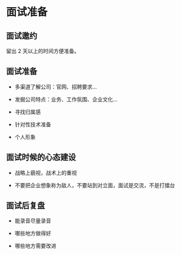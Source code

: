# 面试准备

## 面试邀约

留出 2 天以上的时间方便准备。

## 面试准备

- 多渠道了解公司：官网、招聘要求...

- 发掘公司特点：业务、工作氛围、企业文化...

- 寻找归属感

- 针对性技术准备

- 个人形象

## 面试时候的心态建设

- 战略上藐视，战术上的重视

- 不要把企业想象称为敌人，不要站到对立面，面试是交流，不是打擂台

## 面试后复盘

- 能录音尽量录音

- 哪些地方做得好

- 哪些地方需要改进